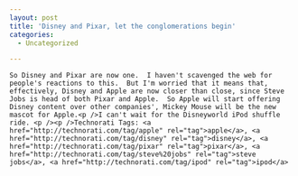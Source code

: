 ```yaml
---
layout: post
title: 'Disney and Pixar, let the conglomerations begin'
categories:
  - Uncategorized

---
```



    So Disney and Pixar are now one.  I haven't scavenged the web for people's reactions to this.  But I'm worried that it means that, effectively, Disney and Apple are now closer than close, since Steve Jobs is head of both Pixar and Apple.  So Apple will start offering Disney content over other companies', Mickey Mouse will be the new mascot for Apple.<p />I can't wait for the Disneyworld iPod shuffle ride. <p /><p />Technorati Tags: <a href="http://technorati.com/tag/apple" rel="tag">apple</a>, <a href="http://technorati.com/tag/disney" rel="tag">disney</a>, <a href="http://technorati.com/tag/pixar" rel="tag">pixar</a>, <a href="http://technorati.com/tag/steve%20jobs" rel="tag">steve jobs</a>, <a href="http://technorati.com/tag/ipod" rel="tag">ipod</a>
  

